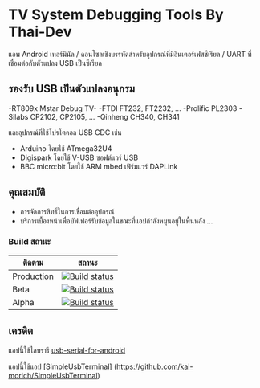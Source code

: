 
# TV System Debugging Tools By Thai-Dev

แอพ Android เทอร์มินัล / คอนโซลเชิงบรรทัดสำหรับอุปกรณ์ที่มีอินเตอร์เฟสซีเรียล / UART ที่เชื่อมต่อกับตัวแปลง USB เป็นซีเรียล

## รองรับ USB เป็นตัวแปลงอนุกรม

-RT809x Mstar Debug TV-
-FTDI FT232, FT2232, ...
-Prolific PL2303
-Silabs CP2102, CP2105, ...
-Qinheng CH340, CH341

และอุปกรณ์ที่ใช้โปรโตคอล USB CDC เช่น

- Arduino โดยใช้ ATmega32U4
- Digispark โดยใช้ V-USB ซอฟต์แวร์ USB
- BBC micro:bit โดยใช้ ARM mbed เฟิร์มแวร์ DAPLink

## คุณสมบัติ

- การจัดการสิทธิ์ในการเชื่อมต่ออุปกรณ์
- บริการเบื้องหน้าเพื่อบัฟเฟอร์รับข้อมูลในขณะที่แอปกำลังหมุนอยู่ในพื้นหลัง ...

### Build สถานะ   

| ติดตาม | สถานะ                                                                                                                                                                                                                                                        |
| --------------- | ---------------------------------------------------------------------------------------------------------------------------------------------------------------------------------------------------------------------------------------------------------------- |
| Production | [![Build status](https://build.appcenter.ms/v0.1/apps/1e1a1b27-79f7-4a73-bc71-4fb8788f314e/branches/production/badge)](https://appcenter.ms) |
| Beta | [![Build status](https://build.appcenter.ms/v0.1/apps/1e1a1b27-79f7-4a73-bc71-4fb8788f314e/branches/beta/badge)](https://appcenter.ms) |
| Alpha | [![Build status](https://build.appcenter.ms/v0.1/apps/1e1a1b27-79f7-4a73-bc71-4fb8788f314e/branches/alpha/badge)](https://appcenter.ms) |

## เครดิต

แอปนี้ใช้ไลบรารี [usb-serial-for-android](https://github.com/mik3y/usb-serial-for-android)

แอปนี้ใช้แอป [SimpleUsbTerminal] (https://github.com/kai-morich/SimpleUsbTerminal)

